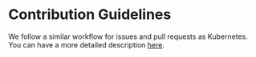 # Contribution Guidelines

We follow a similar workflow for issues and pull requests as Kubernetes. You can have a more detailed description [here](https://www.kubernetes.dev/docs/guide/pull-requests/).

<!-- TODO: Implement a similar issue and pr workflow -->